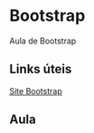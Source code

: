 # Bootstrap

Aula de Bootstrap

## Links úteis

[Site Bootstrap](https://getbootstrap.com)

## Aula


